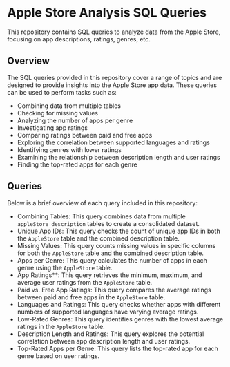 # Apple Store Analysis SQL Queries

This repository contains SQL queries to analyze data from the Apple Store, focusing on app descriptions, ratings, genres, etc.

## Overview

The SQL queries provided in this repository cover a range of topics and are designed to provide insights into the Apple Store app data. These queries can be used to perform tasks such as:

- Combining data from multiple tables
- Checking for missing values
- Analyzing the number of apps per genre
- Investigating app ratings
- Comparing ratings between paid and free apps
- Exploring the correlation between supported languages and ratings
- Identifying genres with lower ratings
- Examining the relationship between description length and user ratings
- Finding the top-rated apps for each genre

## Queries

Below is a brief overview of each query included in this repository:

- Combining Tables: This query combines data from multiple `appleStore_description` tables to create a consolidated dataset.
- Unique App IDs: This query checks the count of unique app IDs in both the `AppleStore` table and the combined description table.
- Missing Values: This query counts missing values in specific columns for both the `AppleStore` table and the combined description table.
- Apps per Genre: This query calculates the number of apps in each genre using the `AppleStore` table.
- App Ratings**: This query retrieves the minimum, maximum, and average user ratings from the `AppleStore` table.
- Paid vs. Free App Ratings: This query compares the average ratings between paid and free apps in the `AppleStore` table.
- Languages and Ratings: This query checks whether apps with different numbers of supported languages have varying average ratings.
- Low-Rated Genres: This query identifies genres with the lowest average ratings in the `AppleStore` table.
- Description Length and Ratings: This query explores the potential correlation between app description length and user ratings.
- Top-Rated Apps per Genre: This query lists the top-rated app for each genre based on user ratings.

